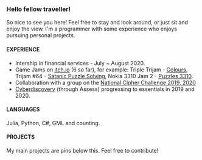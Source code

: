### Hello fellow traveller!
So nice to see you here! Feel free to stay and look around, or just sit and enjoy the view. I'm a programmer with some experience who enjoys pursuing personal projects.

#### EXPERIENCE 
 - Intership in financial services - July ~ August 2020.
 - Game Jams on [itch.io](https://itch.io/profile/xhirp) (6 so far), for example: Triple Trijam - [Colours](https://xhirp.itch.io/colours), Trijam #64 - [Satanic Puzzle Solving](https://xhirp.itch.io/satanicpuzzles), Nokia 3310 Jam 2 - [Puzzles 3310](https://xhirp.itch.io/asgoodasdead). 
 - Collaboration with a group on the [National Cipher Challenge 2019, 2020](https://www.cipherchallenge.org/)
 - [Cyberdiscovery](https://joincyberdiscovery.com/) (through Assess) progressing to essentials in 2019 and 2020.

#### LANGUAGES
Julia, Python, C#, GML and counting.

#### PROJECTS
My main projects are pins below this. Feel free to contribute!
